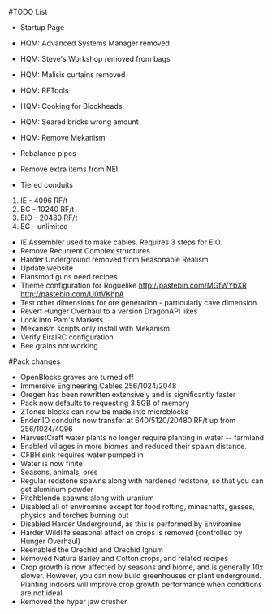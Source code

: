 ﻿#TODO List

- Startup Page
- HQM: Advanced Systems Manager removed
- HQM: Steve's Workshop removed from bags
- HQM: Malisis curtains removed 
- HQM: RFTools
- HQM: Cooking for Blockheads
- HQM: Seared bricks wrong amount
- HQM: Remove Mekanism

- Rebalance pipes
- Remove extra items from NEI

- Tiered conduits
1. IE - 4096 RF/t
2. BC - 10240 RF/t
3. EIO - 20480 RF/t
4. EC - unlimited

- IE Assembler used to make cables. Requires 3 steps for EIO.
- Remove Recurrent Complex structures
- Harder Underground removed from Reasonable Realism
- Update website
- Flansmod guns need recipes
- Theme configuration for Roguelike http://pastebin.com/MGfWYbXR http://pastebin.com/U0tVKhpA
- Test other dimensions for ore generation - particularly cave dimension
- Revert Hunger Overhaul to a version DragonAPI likes
- Look into Pam's Markets
- Mekanism scripts only install with Mekanism
- Verify EiraIRC configuration
- Bee grains not working


#Pack changes

- OpenBlocks graves are turned off
- Immersive Engineering Cables 256/1024/2048
- Oregen has been rewritten extensively and is significantly faster
- Pack now defaults to requesting 3.5GB of memory
- ZTones blocks can now be made into microblocks
- Ender IO conduits now transfer at 640/5120/20480 RF/t up from 256/1024/4096
- HarvestCraft water plants no longer require planting in water -- farmland
- Enabled villages in more biomes and reduced their spawn distance.
- CFBH sink requires water pumped in
- Water is now finite
- Seasons, animals, ores
- Regular redstone spawns along with hardened redstone, so that you can get aluminum powder
- Pitchblende spawns along with uranium
- Disabled all of enviromine except for food rotting, mineshafts, gasses, physics and torches burning out
- Disabled Harder Underground, as this is performed by Enviromine
- Harder Wildlife seasonal affect on crops is removed (controlled by Hunger Overhaul)
- Reenabled the Orechid and Orechid Ignum
- Removed Natura Barley and Cotton crops, and related recipes
- Crop growth is now affected by seasons and biome, and is generally 10x slower. However, you can now build greenhouses or plant underground. Planting indoors will improve crop growth performance when conditions are not ideal.
- Removed the hyper jaw crusher
